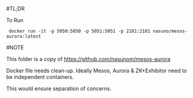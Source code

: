 #TL;DR

To Run 

` docker run -it -p 5050:5050 -p 5051:5051 -p 2181:2181 nasuno/mesos-aurora:latest`

#NOTE

This folder is a copy of https://github.com/nasunom/mesos-aurora

Docker file needs clean-up. Ideally Mesos, Aurora & ZK+Exhibitor need to be independent containers.

This would ensure separation of concerns.
